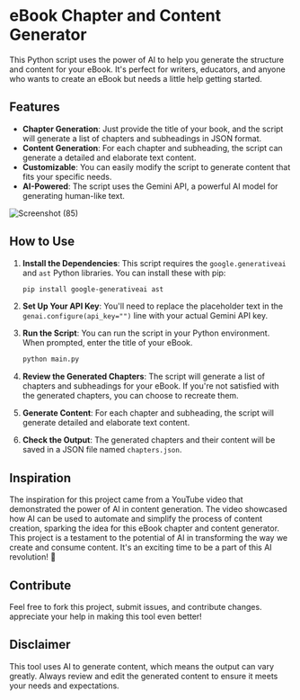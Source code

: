 # eBook Chapter and Content Generator

This Python script uses the power of AI to help you generate the structure and content for your eBook. It's perfect for writers, educators, and anyone who wants to create an eBook but needs a little help getting started.

## Features

- **Chapter Generation**: Just provide the title of your book, and the script will generate a list of chapters and subheadings in JSON format.
- **Content Generation**: For each chapter and subheading, the script can generate a detailed and elaborate text content.
- **Customizable**: You can easily modify the script to generate content that fits your specific needs.
- **AI-Powered**: The script uses the Gemini API, a powerful AI model for generating human-like text.

![Screenshot (85)](https://github.com/Abhay-404/Create-Book-using-Gemini_Ai/assets/114435001/dd401196-526f-4110-8775-a12297357e5e)

## How to Use

1. **Install the Dependencies**: This script requires the `google.generativeai` and `ast` Python libraries. You can install these with pip:

    ```bash
    pip install google-generativeai ast
    ```

2. **Set Up Your API Key**: You'll need to replace the placeholder text in the `genai.configure(api_key="")` line with your actual Gemini API key.

3. **Run the Script**: You can run the script in your Python environment. When prompted, enter the title of your eBook.

    ```bash
    python main.py
    ```

4. **Review the Generated Chapters**: The script will generate a list of chapters and subheadings for your eBook. If you're not satisfied with the generated chapters, you can choose to recreate them.

5. **Generate Content**: For each chapter and subheading, the script will generate detailed and elaborate text content.

6. **Check the Output**: The generated chapters and their content will be saved in a JSON file named `chapters.json`.


## Inspiration

The inspiration for this project came from a YouTube video that demonstrated the power of AI in content generation. The video showcased how AI can be used to automate and simplify the process of content creation, sparking the idea for this eBook chapter and content generator. This project is a testament to the potential of AI in transforming the way we create and consume content. It's an exciting time to be a part of this AI revolution! 🚀

## Contribute

Feel free to fork this project, submit issues, and contribute changes. appreciate your help in making this tool even better!

## Disclaimer

This tool uses AI to generate content, which means the output can vary greatly. Always review and edit the generated content to ensure it meets your needs and expectations.
